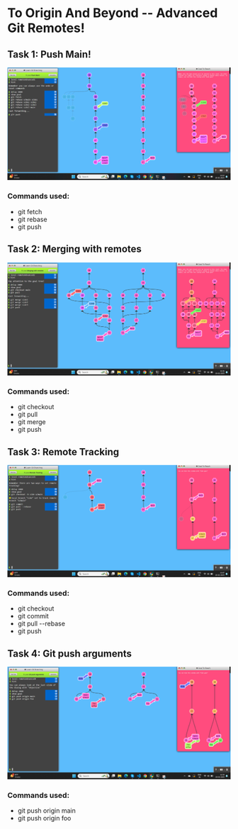 # To Origin And Beyond -- Advanced Git Remotes!

## Task 1: Push Main!
![App Screenshot](../SS/Remote/T2_1.png)


### Commands used:
- git fetch
- git rebase
- git push



## Task 2: Merging with remotes
![App Screenshot](../SS/Remote/T2_2.png)



### Commands used:
- git checkout
- git pull
- git merge
- git push



## Task 3: Remote Tracking
![App Screenshot](../SS/Remote/T2_3.png)



### Commands used:
- git checkout
- git commit
- git pull --rebase
- git push



## Task 4: Git push arguments
![App Screenshot](../SS/Remote/T2_4.png)



### Commands used:
- git push origin main
- git push origin foo



